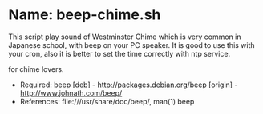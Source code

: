 # Name: beep-chime.sh

This script play sound of Westminster Chime which is very common in
Japanese school, with beep on your PC speaker. It is good to use
this with your cron, also it is better to set the time correctly
with ntp service.

for chime lovers.

- Required: beep [deb]    - http://packages.debian.org/beep
                 [origin] - http://www.johnath.com/beep/
- References: file:///usr/share/doc/beep/, man(1) beep
